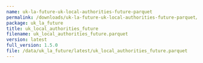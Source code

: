 ```yaml
---
name: uk-la-future-uk-local-authorities-future-parquet
permalink: /downloads/uk-la-future-uk-local-authorities-future-parquet/latest
package: uk_la_future
title: uk_local_authorities_future
filename: uk_local_authorities_future.parquet
version: latest
full_version: 1.5.0
file: /data/uk_la_future/latest/uk_local_authorities_future.parquet
---
```

